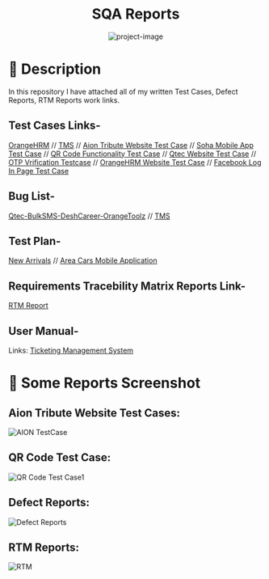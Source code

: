 <h1 id="title" align="center">SQA Reports</h1>


<p align="center"><img src="https://socialify.git.ci/shantokumarsaha123/SQAReports-TestCases-RTM-DefectList/image?language=1&amp;name=1&amp;owner=1&amp;stargazers=1&amp;theme=Light" alt="project-image"></p>

# 📝 Description 
In this repository I have attached all of my written Test Cases, Defect Reports, RTM Reports work links.

## Test Cases Links-

[OrangeHRM](https://docs.google.com/spreadsheets/d/1OjAHiQ-w-0d2x-kNbzBYY2mrcRGnR9cGVRoBj19smLk/edit?usp=sharing) //
[TMS](https://docs.google.com/spreadsheets/d/1cACBm7frzfvjbsbW5-Ew9ILSQKBEY4Ay/edit?usp=sharing&ouid=114719976392825278555&rtpof=true&sd=true) //
[Aion Tribute Website Test Case](https://docs.google.com/spreadsheets/d/1iCeCMpGmYNfzVuoewE8cBRSDacS0XC9oykBJqgZdUco/edit?usp=sharing) //
[Soha Mobile App Test Case](https://docs.google.com/spreadsheets/d/1aldj-pGFP68uc8ndS38fDNMZ21yGhkYWZAIT3OB0Fao/edit?usp=sharing) //
[QR Code Functionality Test Case](https://docs.google.com/spreadsheets/d/1FVF19TfNT230P-zU4qKlENSsob0I3Es5kBb4zzk4Tyc/edit?usp=sharing) //
[Qtec Website Test Case](https://docs.google.com/spreadsheets/d/1RrLT4BTvanfGtOK_25T89_1EB5hDOOx_h5152OV18C8/edit#gid=0) //
[OTP Vrification Testcase](https://docs.google.com/spreadsheets/d/1Unb0wFXv61gaNlhlRyzlD5TDUz_dgrCde8ygo_xtbV0/edit?usp=sharing) //
[OrangeHRM Website Test Case](https://docs.google.com/spreadsheets/d/1OjAHiQ-w-0d2x-kNbzBYY2mrcRGnR9cGVRoBj19smLk/edit#gid=1160708872) //
[Facebook Log In Page Test Case](https://docs.google.com/spreadsheets/d/1URfBBwbH9_B0YCa_Y5bHfJTbUY-MJ2BfBXBVSo0qdzA/edit#gid=0)

## Bug List-


[Qtec-BulkSMS-DeshCareer-OrangeToolz](https://docs.google.com/spreadsheets/d/1GdzB8_Gt843HReK51oMohKEY_uZT_Ka186NfZYzsE2Q/edit?usp=sharing) //
[TMS](https://docs.google.com/document/d/1T408qtl1sOwWSHJ4VOVZhZDzz9Um-Q0J/edit?usp=sharing&ouid=114719976392825278555&rtpof=true&sd=true)

 ## Test Plan-
 
 [New Arrivals](https://docs.google.com/document/d/1ZhwiGx5s1a2bQiNnaG5OIBRe0CzMOsOy/edit?usp=sharing&ouid=114719976392825278555&rtpof=true&sd=true) //
 [Area Cars Mobile Application](https://drive.google.com/file/d/19M6hj2dQmbFLOWMKXLIRsU0HJTGcN3bI/view)

 
## Requirements Tracebility Matrix Reports Link-
[RTM Report](https://docs.google.com/spreadsheets/d/1JpRjTEPo75pMSrxjq9n1DiW2_EELjkxGXcRTplrwIg8/edit#gid=0)


## User Manual-

Links: [Ticketing Management System](https://docs.google.com/document/d/1TJhsYyDx_5okzvPkTFNMwZh4x6vjRwLW/edit?usp=sharing&ouid=114719976392825278555&rtpof=true&sd=true)


# 🧐 Some Reports Screenshot

## Aion Tribute Website Test Cases:

![AION TestCase](https://github.com/shantokumarsaha123/SQA-TestCases-RTM-DefectReports-Works/assets/122052172/a6cfcd58-9970-488a-ab6c-26e25dc6a2dd)

## QR Code Test Case:

![QR Code Test Case1](https://github.com/shantokumarsaha123/SQA-TestCases-RTM-DefectReports-Works/assets/122052172/32059ac7-ac08-4c1f-b52c-48f4b95a1311)


## Defect Reports:

![Defect Reports](https://github.com/shantokumarsaha123/SQA-TestCases-RTM-DefectReports-Works/assets/122052172/30ae337b-2cbd-4d44-ac00-3fb6107569c7)

## RTM Reports:

![RTM](https://github.com/shantokumarsaha123/SQA-TestCases-RTM-DefectReports-Works/assets/122052172/a8b4e06f-edbc-4e4b-b855-c2e42b9b048d)


